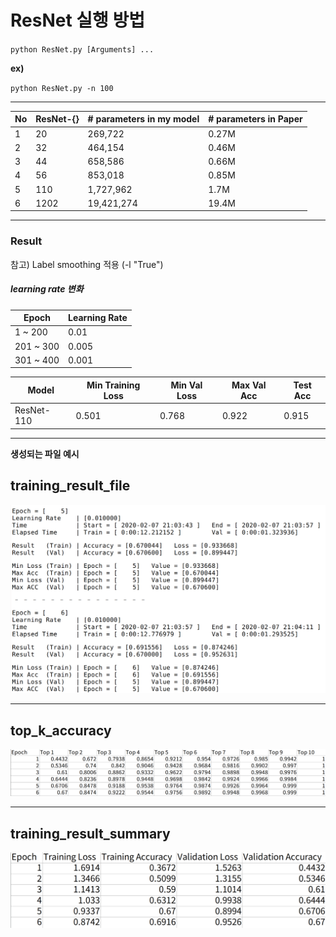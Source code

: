 # ResNet 실행 방법

`python ResNet.py [Arguments] ...`

**ex)** 

`python ResNet.py -n 100`

---

| No | ResNet-{} | # parameters in my model | # parameters in Paper |
| --- | --- | --- | --- |
| 1 | 20 | 269,722 | 0.27M |
| 2 | 32 | 464,154 | 0.46M |
| 3 | 44 | 658,586 | 0.66M |
| 4 | 56 | 853,018 | 0.85M |
| 5 | 110 | 1,727,962 | 1.7M |
| 6 | 1202 | 19,421,274 | 19.4M |

---

### Result

참고) Label smoothing 적용 (-l "True")

##### learning rate 변화

| Epoch | Learning Rate |
| --- | --- |
| 1 ~ 200 | 0.01 |
| 201 ~ 300 | 0.005 |
| 301 ~ 400 | 0.001 |

| Model | Min Training Loss | Min Val Loss | Max Val Acc | Test Acc |
| --- | --- | --- | --- | --- |
| ResNet-110 | 0.501 | 0.768 | 0.922 | 0.915 |

---

**생성되는 파일 예시**

## **training_result_file**

![](./Pics/training_result.png)

---

## **top_k_accuracy**

![](./Pics/top_k_result.png)

---

## **training_result_summary**

![](./Pics/result_file_summary.png)
